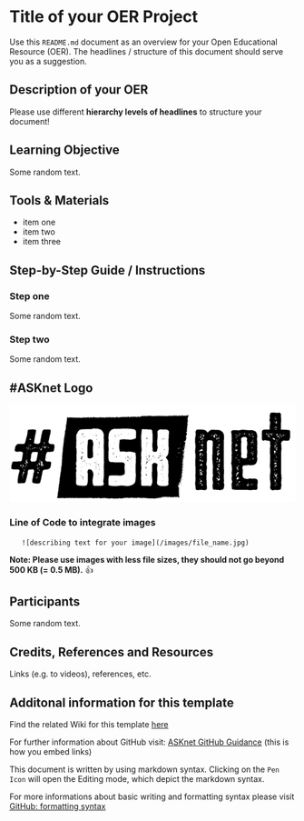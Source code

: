 # Title of your OER Project

Use this `README.md` document as an overview for your Open Educational Resource (OER). The headlines / structure of this document should serve you as a suggestion. 

## Description of your OER
Please use different **hierarchy levels of headlines** to structure your document!

## Learning Objective 
Some random text.

## Tools & Materials
- item one
- item two
- item three 

## Step-by-Step Guide / Instructions 
### Step one
Some random text.
### Step two
Some random text.

## #ASKnet Logo 

![ASKnet Logo](/images/asknet-logo.png)

### Line of Code to integrate images  
  ```
     ![describing text for your image](/images/file_name.jpg)
  ```  
**Note: Please use images with less file sizes, they should not go beyond 500 KB (= 0.5 MB).** :+1:  

## Participants
Some random text.

## Credits, References and Resources  
Links (e.g. to videos), references, etc.

## Additonal information for this template
Find the related Wiki for this template [here](https://github.com/ASKnetCommunity/OER_documents_template/wiki)

For further information about GitHub visit: [ASKnet GitHub Guidance](https://asknet-open-training.github.io/Github-Guidance/) (this is how you embed links)  

This document is written by using markdown syntax. Clicking on the `Pen Icon` will open the Editing mode, which depict the markdown syntax.

For more informations about basic writing and formatting syntax please visit [GitHub: formatting syntax](https://docs.github.com/en/get-started/writing-on-github/getting-started-with-writing-and-formatting-on-github/basic-writing-and-formatting-syntax)

